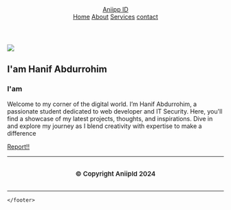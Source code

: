 <!DOCTYPE html>
<html lang="en">

<head>
    <meta charset="UTF-8">
    <meta name="viewport" content="width=device-width, initial-scale=1.0">
    <title>My Portfolio | Hanif.abdur</title>
    <link rel="shortcut icon" href="favicon.ico" type="image/x-icon">
    <link rel="stylesheet" href="style2.css">
    <link href='https://unpkg.com/boxicons@2.1.4/css/boxicons.min.css' rel='stylesheet'>
</head>

<body>
    <header class="header">
        <a href="#home" class="logo">Aniipp <span>ID</span></a>
        <i class="bx bx-menu" id="menu-icon"></i>
        <nav class="navbar">
            <a href="tambahan/indek.html" class="active">Home</a>
            <a href="portofolio/aniiip.html">About</a>
            <a href="tambahan/linktree.html">Services</a>
            <a href="https://wa.me/+6282332430578">contact</a>
        </nav>
    </header>
    <section class="Home" id="#home">
        <div class="home">
            <div class="home-img">
                <img src="portofolio/Firefox_Screenshot_2023-09-12T11-37-07.226Z.png">
            </div>
            <div class="home-content">
                <h1>I'am <span>Hanif Abdurrohim</span></h1>
                <h3 class="text-animation">I'am <span></span></h3>
                <p>Welcome to my corner of the digital world. I’m Hanif Abdurrohim, a passionate student dedicated to web developer and IT Security. Here, you'll find a showcase of my latest projects, thoughts, and inspirations. Dive in and explore my journey as I blend creativity with expertise to make a difference
                </p>
                <div class="social-icons">
                    <a href="https://www.youtube.com/@kelaspemulacomp7256"><i class="bx bxl-youtube"></i></a>
                    <a href="https://www.instagram.com/hanziip.kds/"><i class="bx bxl-instagram"></i></a>
                    <a href="https://www.tiktok.com/@aniiippid"><i class="bx bxl-tiktok"></i></a>
                    <a href="https://github.com/dextryayers"><i class="bx bxl-github"></i></a>
                    <a href="https://wa.me/+6282332430578"><i class="bx bxl-whatsapp"></i></a>
                </div>
                <a href="mailto:hanifabdurrohim1661@gmail.com" class="btn">Report!!</a>
            </div>
        </div>
    </section>
    <script src="script2.js"></script>
    <footer>
        <hr>
        <center><h3 style="color: var(--main-color); font-weight: 600; padding-bottom: 15px; font-size: 15px; padding-top: 9px;">© Copyright AniipId 2024</h3></center>
        <hr>
        
    </footer>
</body>

</html>
